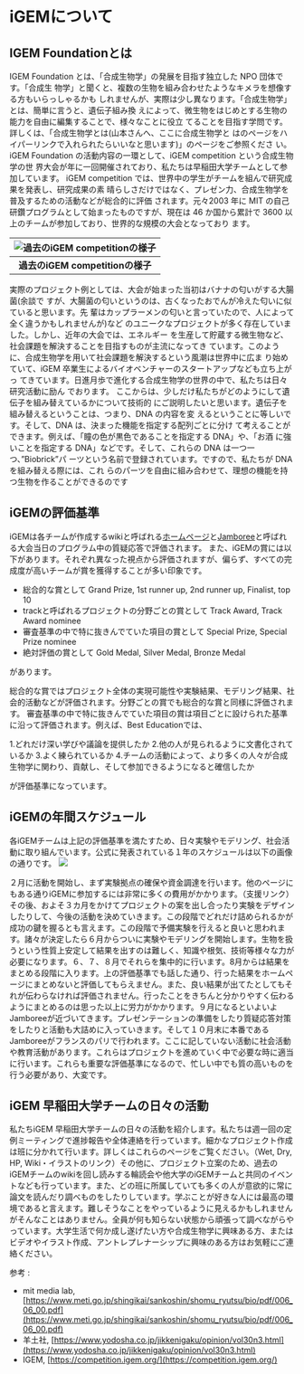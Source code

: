 # iGEMについて
## IGEM Foundationとは
IGEM Foundation とは、「合成生物学」の発展を目指す独立した NPO 団体です。「合成生
物学」と聞くと、複数の生物を組み合わせたようなキメラを想像する方もいらっしゃるかも
しれませんが、実際は少し異なります。「合成生物学」とは、簡単に言うと、遺伝子組み換
えによって、微生物をはじめとする生物の能力を自由に編集することで、様々なことに役立
てることを目指す学問です。詳しくは、「合成生物学とは(山本さんへ、ここに合成生物学と
はのページをハイパーリンクで入れられたらいいなと思います)」のページをご参照くださ
い。iGEM Foundation の活動内容の一環として、iGEM competition という合成生物学の世
界大会が年に一回開催されており、私たちは早稲田大学チームとして参加しています。
iGEM competition では、世界中の学生がチームを組んで研究成果を発表し、研究成果の素
晴らしさだけではなく、プレゼン力、合成生物学を普及するための活動などが総合的に評価
されます。元々2003 年に MIT の自己研鑽プログラムとして始まったものですが、現在は
46 か国から累計で 3600 以上のチームが参加しており、世界的な規模の大会となっており
ます。

|![過去のiGEM competitionの様子](/images/igem-competition.jpg)|
|:--:|
|<b>過去のiGEM competitionの様子</b>|

実際のプロジェクト例としては、大会が始まった当初はバナナの匂いがする大腸菌(余談で
すが、大腸菌の匂いというのは、古くなったおでんが冷えた匂いに似ていると思います。先
輩はカップラーメンの匂いと言っていたので、人によって全く違うかもしれませんが)など
のユニークなプロジェクトが多く存在していました。しかし、近年の大会では、エネルギー
を生産して貯蔵する微生物など、社会課題を解決することを目指すものが主流になってき
ています。このように、合成生物学を用いて社会課題を解決するという風潮は世界中に広ま
り始めていて、iGEM 卒業生によるバイオベンチャーのスタートアップなども立ち上がっ
てきています。日進月歩で進化する合成生物学の世界の中で、私たちは日々研究活動に励ん
でおります。
ここからは、少しだけ私たちがどのようにして遺伝子を組み替えているかについて技術的
にご説明したいと思います。遺伝子を組み替えるということは、つまり、DNA の内容を変
えるということに等しいです。そして、DNA は、決まった機能を指定する配列ごとに分け
て考えることができます。例えば、「瞳の色が黒色であることを指定する DNA」や、「お酒
に強いことを指定する DNA」などです。そして、これらの DNA は一つ一つ、”Biobrick”パ
ーツという名前で登録されています。ですので、私たちが DNA を組み替える際には、これ
らのパーツを自由に組み合わせて、理想の機能を持つ生物を作ることができるのです

## iGEMの評価基準
iGEMは各チームが作成するwikiと呼ばれる<a target="_blank" href="https://2022.igem.wiki/waseda-tokyo/">ホームページ</a>と<a target="_blank" href="https://video.igem.org/w/pnmkZaeBygBvJ3Hp7z6JJV">Jamboree</a>と呼ばれる大会当日のプログラム中の質疑応答で評価されます。 また、iGEMの賞には以下があります。それぞれ異なった視点から評価されますが、偏らず、すべての完成度が高いチームが賞を獲得することが多い印象です。 
- 総合的な賞として 
Grand Prize, 1st runner up, 2nd runner up, Finalist, top 10 
- trackと呼ばれるプロジェクトの分野ごとの賞として 
Track Award, Track Award nominee 
- 審査基準の中で特に抜きんでていた項目の賞として 
Special Prize, Special Prize nominee 
- 絶対評価の賞として 
Gold Medal, Silver Medal, Bronze Medal 

があります。 

総合的な賞ではプロジェクト全体の実現可能性や実験結果、モデリング結果、社会的活動などが評価されます。分野ごとの賞でも総合的な賞と同様に評価されます。 
審査基準の中で特に抜きんでていた項目の賞は項目ごとに設けられた基準に沿って評価されます。例えば、Best Educationでは、 

1.どれだけ深い学びや議論を提供したか 
2.他の人が見られるように文書化されているか 
3.よく練られているか 
4.チームの活動によって、より多くの人々が合成生物学に関わり、貢献し、そして参加できるようになると確信したか 

が評価基準になっています。 

 
## iGEMの年間スケジュール
各iGEMチームは上記の評価基準を満たすため、日々実験やモデリング、社会活動に取り組んでいます。公式に発表されている１年のスケジュールは以下の画像の通りです。 
![](/images/iGEM_Cycle_2023.png)

２月に活動を開始し、まず実験拠点の確保や資金調達を行います。他のページにもある通りiGEMに参加するには非常に多くの費用がかかります。（支援リンク）その後、およそ３カ月をかけてプロジェクトの案を出し合ったり実験をデザインしたりして、今後の活動を決めていきます。この段階でどれだけ詰められるかが成功の鍵を握るとも言えます。この段階で予備実験を行えると良いと思われます。諸々が決定したら６月からついに実験やモデリングを開始します。生物を扱うという性質上安定して結果を出すのは難しく、知識や根気、技術等様々な力が必要になります。６、７、８月でそれらを集中的に行います。8月からは結果をまとめる段階に入ります。上の評価基準でも話した通り、行った結果をホームページにまとめないと評価してもらえません。また、良い結果が出てたとしてもそれが伝わらなければ評価されません。行ったことをきちんと分かりやすく伝わるようにまとめるのは思った以上に労力がかかります。９月になるといよいよJamboreeが近づいてきます。プレゼンテーションの準備をしたり質疑応答対策をしたりと活動も大詰めに入っていきます。そして１０月末に本番であるJamboreeがフランスのパリで行われます。ここに記していない活動に社会活動や教育活動があります。これらはプロジェクトを進めていく中で必要な時に適当に行います。これらも重要な評価基準になるので、忙しい中でも質の高いものを行う必要があり、大変です。 

## iGEM 早稲田大学チームの日々の活動
私たちiGEM 早稲田大学チームの日々の活動を紹介します。私たちは週一回の定例ミーティングで進捗報告や全体連絡を行っています。細かなプロジェクト作成は班に分かれて行います。詳しくはこれらのページをご覧ください。（Wet, Dry, HP, Wiki・イラストのリンク）その他に、プロジェクト立案のため、過去のiGEMチームのwikiを回し読みする輪読会や他大学のiGEMチームと共同のイベントなども行っています。また、どの班に所属していても多くの人が意欲的に常に論文を読んだり調べものをしたりしています。学ぶことが好きな人には最高の環境であると言えます。難しそうなことをやっているように見えるかもしれませんがそんなことはありません。全員が何も知らない状態から頑張って調べながらやっています。大学生活で何か成し遂げたい方や合成生物学に興味ある方、またはビデオやイラスト作成、アントレプレナーシップに興味のある方はお気軽にご連絡ください。 

参考 :
- mit media lab, [https://www.meti.go.jp/shingikai/sankoshin/shomu_ryutsu/bio/pdf/006_06_00.pdf](https://www.meti.go.jp/shingikai/sankoshin/shomu_ryutsu/bio/pdf/006_06_00.pdf)
- 羊土社, [https://www.yodosha.co.jp/jikkenigaku/opinion/vol30n3.html](https://www.yodosha.co.jp/jikkenigaku/opinion/vol30n3.html)
- IGEM, [https://competition.igem.org/](https://competition.igem.org/)
